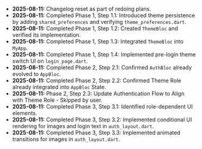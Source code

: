 *   **2025-08-11:** Changelog reset as part of redoing plans.
*   **2025-08-11:** Completed Phase 1, Step 1.1: Introduced theme persistence by adding `shared_preferences` and verifying `theme_preferences.dart`.
*   **2025-08-11:** Completed Phase 1, Step 1.2: Created `ThemeBloc` and verified its implementation.
*   **2025-08-11:** Completed Phase 1, Step 1.3: Integrated `ThemeBloc` into `MyApp`.
*   **2025-08-11:** Completed Phase 1, Step 1.4: Implemented pre-login theme switch UI on `login_page.dart`.
*   **2025-08-11:** Completed Phase 2, Step 2.1: Confirmed `AuthBloc` already evolved to `AppBloc`.
*   **2025-08-11:** Completed Phase 2, Step 2.2: Confirmed Theme Role already integrated into `AppBloc` State.
*   **2025-08-11:** Phase 2, Step 2.3: Update Authentication Flow to Align with Theme Role - Skipped by user.
*   **2025-08-11:** Completed Phase 3, Step 3.1: Identified role-dependent UI elements.
*   **2025-08-11:** Completed Phase 3, Step 3.2: Implemented conditional UI rendering for images and login text in `auth_layout.dart`.
*   **2025-08-11:** Completed Phase 3, Step 3.3: Implemented animated transitions for images in `auth_layout.dart`.